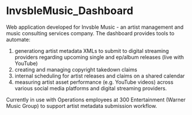 # InvsbleMusic_Dashboard

Web application developed for Invsble Music - an artist management and music consulting services company. The dashboard provides tools to automate:

1) generationg artist metadata XMLs to submit to digital streaming providers regarding upcoming single and ep/album releases (live with YouTube)
2) creating and managing copyright takedown claims
3) internal scheduling for artist releases and claims on a shared calendar
4) measuring artist asset performance (e.g. YouTube videos) across various social media platforms and digital streaming providers. 


Currently in use with Operations employees at 300 Entertainment (Warner Music Group) to support artist metadata submission workflow.
